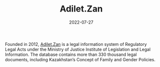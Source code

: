 ﻿---
title: "Adilet.Zan"
linkTitle: "Adilet.Zan"
contributor: ["Aizada Arystanbek"]
date: 2022-07-27
countries: ["Kazakhstan"]
category: ["Government"]
tags: ["government", "policy", "documents"]
date_start: [2021]
date_end: []
data_type: ["archive", "policy"] 
language: ["Russian", "Kazakh", "English"]
description: 
  Legal information system of Regulatory Legal Acts under the Ministry of Justice Institute of Legislation and Legal Information.
---

Founded in 2012, [Adilet.Zan](https://adilet.zan.kz/) is a legal information system of Regulatory Legal Acts under the Ministry of Justice Institute of Legislation and Legal Information. The database contains more than 330 thousand legal documents, including Kazakhstan’s Concept of Family and Gender Policies. 
